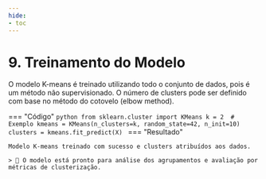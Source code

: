 ```yaml
---
hide:
- toc
---
```


# 9. Treinamento do Modelo

O modelo K-means é treinado utilizando todo o conjunto de dados, pois é um método não supervisionado. O número de clusters pode ser definido com base no método do cotovelo (elbow method).

=== "Código"
    ```python
    from sklearn.cluster import KMeans
    k = 2  # Exemplo
    kmeans = KMeans(n_clusters=k, random_state=42, n_init=10)
    clusters = kmeans.fit_predict(X)
    ```
=== "Resultado"

    Modelo K-means treinado com sucesso e clusters atribuídos aos dados.

    > 🤖 O modelo está pronto para análise dos agrupamentos e avaliação por métricas de clusterização.